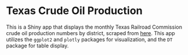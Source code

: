 # Texas Crude Oil Production
This is a Shiny app that displays the monthly Texas Railroad Commission crude oil production numbers by district, scraped from [here](https://www.rrc.texas.gov/oil-gas/research-and-statistics/production-data/monthly-crude-oil-production-by-district-and-field/). This app utilizes the `ggplot2` and `plotly` packages for visualization, and the `DT` package for table display.
